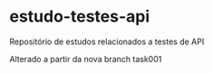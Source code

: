 # estudo-testes-api
Repositório de estudos relacionados a testes de API

Alterado a partir da nova branch task001
